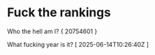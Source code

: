 # Fuck the rankings

Who the hell am I?
{ 20754601 }

What fucking year is it?
[ 2025-06-14T10:26:40Z ]
